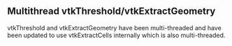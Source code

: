 ## Multithread vtkThreshold/vtkExtractGeometry

vtkThreshold and vtkExtractGeometry have been multi-threaded and have been updated to use vtkExtractCells
internally which is also multi-threaded.
